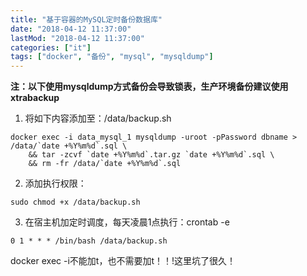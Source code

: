 ```yaml
---
title: "基于容器的MySQL定时备份数据库"
date: "2018-04-12 11:37:00"
lastMod: "2018-04-12 11:37:00"
categories: ["it"]
tags: ["docker", "备份", "mysql", "mysqldump"]
---
```


**注：以下使用mysqldump方式备份会导致锁表，生产环境备份建议使用xtrabackup**

1. 将如下内容添加至：/data/backup.sh

```shell
docker exec -i data_mysql_1 mysqldump -uroot -pPassword dbname > /data/`date +%Y%m%d`.sql \
	&& tar -zcvf `date +%Y%m%d`.tar.gz `date +%Y%m%d`.sql \
	&& rm -fr /data/`date +%Y%m%d`.sql
```

2. 添加执行权限：

```shell
sudo chmod +x /data/backup.sh
```

3. 在宿主机加定时调度，每天凌晨1点执行：crontab -e

```shell
0 1 * * * /bin/bash /data/backup.sh
```

docker exec -i不能加t，也不需要加t！！!这里坑了很久！